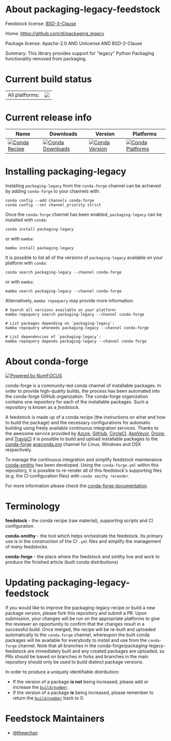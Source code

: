 About packaging-legacy-feedstock
================================

Feedstock license: [BSD-3-Clause](https://github.com/conda-forge/packaging-legacy-feedstock/blob/main/LICENSE.txt)

Home: https://github.com/di/packaging_legacy

Package license: Apache-2.0 AND Unlicense AND BSD-2-Clause

Summary: This library provides support for "legacy" Python Packaging functionality removed from packaging.

Current build status
====================


<table><tr><td>All platforms:</td>
    <td>
      <a href="https://dev.azure.com/conda-forge/feedstock-builds/_build/latest?definitionId=22219&branchName=main">
        <img src="https://dev.azure.com/conda-forge/feedstock-builds/_apis/build/status/packaging-legacy-feedstock?branchName=main">
      </a>
    </td>
  </tr>
</table>

Current release info
====================

| Name | Downloads | Version | Platforms |
| --- | --- | --- | --- |
| [![Conda Recipe](https://img.shields.io/badge/recipe-packaging--legacy-green.svg)](https://anaconda.org/conda-forge/packaging-legacy) | [![Conda Downloads](https://img.shields.io/conda/dn/conda-forge/packaging-legacy.svg)](https://anaconda.org/conda-forge/packaging-legacy) | [![Conda Version](https://img.shields.io/conda/vn/conda-forge/packaging-legacy.svg)](https://anaconda.org/conda-forge/packaging-legacy) | [![Conda Platforms](https://img.shields.io/conda/pn/conda-forge/packaging-legacy.svg)](https://anaconda.org/conda-forge/packaging-legacy) |

Installing packaging-legacy
===========================

Installing `packaging-legacy` from the `conda-forge` channel can be achieved by adding `conda-forge` to your channels with:

```
conda config --add channels conda-forge
conda config --set channel_priority strict
```

Once the `conda-forge` channel has been enabled, `packaging-legacy` can be installed with `conda`:

```
conda install packaging-legacy
```

or with `mamba`:

```
mamba install packaging-legacy
```

It is possible to list all of the versions of `packaging-legacy` available on your platform with `conda`:

```
conda search packaging-legacy --channel conda-forge
```

or with `mamba`:

```
mamba search packaging-legacy --channel conda-forge
```

Alternatively, `mamba repoquery` may provide more information:

```
# Search all versions available on your platform:
mamba repoquery search packaging-legacy --channel conda-forge

# List packages depending on `packaging-legacy`:
mamba repoquery whoneeds packaging-legacy --channel conda-forge

# List dependencies of `packaging-legacy`:
mamba repoquery depends packaging-legacy --channel conda-forge
```


About conda-forge
=================

[![Powered by
NumFOCUS](https://img.shields.io/badge/powered%20by-NumFOCUS-orange.svg?style=flat&colorA=E1523D&colorB=007D8A)](https://numfocus.org)

conda-forge is a community-led conda channel of installable packages.
In order to provide high-quality builds, the process has been automated into the
conda-forge GitHub organization. The conda-forge organization contains one repository
for each of the installable packages. Such a repository is known as a *feedstock*.

A feedstock is made up of a conda recipe (the instructions on what and how to build
the package) and the necessary configurations for automatic building using freely
available continuous integration services. Thanks to the awesome service provided by
[Azure](https://azure.microsoft.com/en-us/services/devops/), [GitHub](https://github.com/),
[CircleCI](https://circleci.com/), [AppVeyor](https://www.appveyor.com/),
[Drone](https://cloud.drone.io/welcome), and [TravisCI](https://travis-ci.com/)
it is possible to build and upload installable packages to the
[conda-forge](https://anaconda.org/conda-forge) [anaconda.org](https://anaconda.org/)
channel for Linux, Windows and OSX respectively.

To manage the continuous integration and simplify feedstock maintenance
[conda-smithy](https://github.com/conda-forge/conda-smithy) has been developed.
Using the ``conda-forge.yml`` within this repository, it is possible to re-render all of
this feedstock's supporting files (e.g. the CI configuration files) with ``conda smithy rerender``.

For more information please check the [conda-forge documentation](https://conda-forge.org/docs/).

Terminology
===========

**feedstock** - the conda recipe (raw material), supporting scripts and CI configuration.

**conda-smithy** - the tool which helps orchestrate the feedstock.
                   Its primary use is in the construction of the CI ``.yml`` files
                   and simplify the management of *many* feedstocks.

**conda-forge** - the place where the feedstock and smithy live and work to
                  produce the finished article (built conda distributions)


Updating packaging-legacy-feedstock
===================================

If you would like to improve the packaging-legacy recipe or build a new
package version, please fork this repository and submit a PR. Upon submission,
your changes will be run on the appropriate platforms to give the reviewer an
opportunity to confirm that the changes result in a successful build. Once
merged, the recipe will be re-built and uploaded automatically to the
`conda-forge` channel, whereupon the built conda packages will be available for
everybody to install and use from the `conda-forge` channel.
Note that all branches in the conda-forge/packaging-legacy-feedstock are
immediately built and any created packages are uploaded, so PRs should be based
on branches in forks and branches in the main repository should only be used to
build distinct package versions.

In order to produce a uniquely identifiable distribution:
 * If the version of a package **is not** being increased, please add or increase
   the [``build/number``](https://docs.conda.io/projects/conda-build/en/latest/resources/define-metadata.html#build-number-and-string).
 * If the version of a package **is** being increased, please remember to return
   the [``build/number``](https://docs.conda.io/projects/conda-build/en/latest/resources/define-metadata.html#build-number-and-string)
   back to 0.

Feedstock Maintainers
=====================

* [@thewchan](https://github.com/thewchan/)

